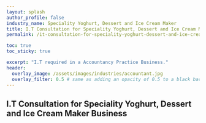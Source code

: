 ```yaml
---
layout: splash 
author_profile: false 
industry_name: Speciality Yoghurt, Dessert and Ice Cream Maker
title: I.T Consultation for Speciality Yoghurt, Dessert and Ice Cream Maker Business
permalink: /it-consultation-for-speciality-yoghurt-dessert-and-ice-cream-maker-business

toc: true
toc_sticky: true

excerpt: "I.T required in a Accountancy Practice Business."
header:
  overlay_image: /assets/images/industries/accountant.jpg
  overlay_filter: 0.5 # same as adding an opacity of 0.5 to a black background
---
```


## I.T Consultation for Speciality Yoghurt, Dessert and Ice Cream Maker Business